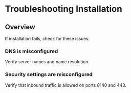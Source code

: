 # Troubleshooting Installation

## Overview
If installation fails, check for these issues.

### DNS is misconfigured
Verify server names and name resolution.

### Security settings are misconfigured
Verify that inbound traffic is allowed on ports 8140 and 443.